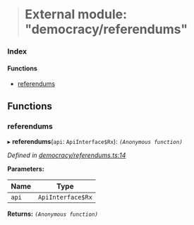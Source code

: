 > # External module: "democracy/referendums"

### Index

#### Functions

* [referendums](_democracy_referendums_.md#referendums)

## Functions

###  referendums

▸ **referendums**(`api`: `ApiInterface$Rx`): *`(Anonymous function)`*

*Defined in [democracy/referendums.ts:14](https://github.com/polkadot-js/api/blob/ca00dbd/packages/api-derive/src/democracy/referendums.ts#L14)*

**Parameters:**

Name | Type |
------ | ------ |
`api` | `ApiInterface$Rx` |

**Returns:** *`(Anonymous function)`*